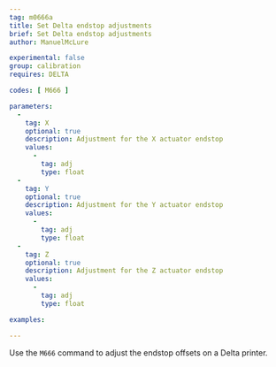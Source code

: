 ```yaml
---
tag: m0666a
title: Set Delta endstop adjustments
brief: Set Delta endstop adjustments
author: ManuelMcLure

experimental: false
group: calibration
requires: DELTA

codes: [ M666 ]

parameters:
  -
    tag: X
    optional: true
    description: Adjustment for the X actuator endstop
    values:
      -
        tag: adj
        type: float
  -
    tag: Y
    optional: true
    description: Adjustment for the Y actuator endstop
    values:
      -
        tag: adj
        type: float
  -
    tag: Z
    optional: true
    description: Adjustment for the Z actuator endstop
    values:
      -
        tag: adj
        type: float

examples:

---
```


Use the `M666` command to adjust the endstop offsets on a Delta printer.
